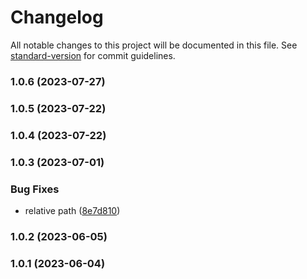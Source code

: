 # Changelog

All notable changes to this project will be documented in this file. See [standard-version](https://github.com/conventional-changelog/standard-version) for commit guidelines.

### 1.0.6 (2023-07-27)

### 1.0.5 (2023-07-22)

### 1.0.4 (2023-07-22)

### 1.0.3 (2023-07-01)


### Bug Fixes

* relative path ([8e7d810](https://github.com/Kikobeats/anybar-ping/commit/8e7d8102376170847dc56a27a4b7b5d145accee6))

### 1.0.2 (2023-06-05)

### 1.0.1 (2023-06-04)
